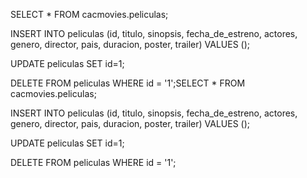 SELECT * FROM cacmovies.peliculas;

INSERT INTO peliculas (id, titulo, sinopsis, fecha_de_estreno, actores, genero, director, pais, duracion, poster, trailer) VALUES ();

UPDATE peliculas SET id=1;

DELETE FROM peliculas WHERE id = '1';SELECT * FROM cacmovies.peliculas;

INSERT INTO peliculas (id, titulo, sinopsis, fecha_de_estreno, actores, genero, director, pais, duracion, poster, trailer) VALUES ();

UPDATE peliculas SET id=1;

DELETE FROM peliculas WHERE id = '1';
